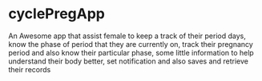 # cyclePregApp
An Awesome app that assist female to keep a track of their period days, know the phase of period that they are currently on, track their pregnancy period and also know their particular phase, some little information to help understand their body better, set notification and also saves and retrieve their records
